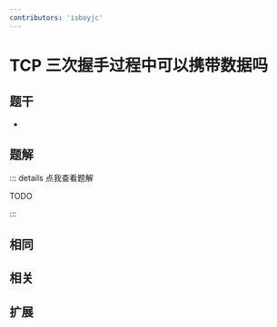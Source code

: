 ```yaml
---
contributors: 'isboyjc'
---
```


# TCP 三次握手过程中可以携带数据吗


## 题干

- 



## 题解

::: details 点我查看题解

  TODO

:::



## 相同


## 相关


## 扩展

